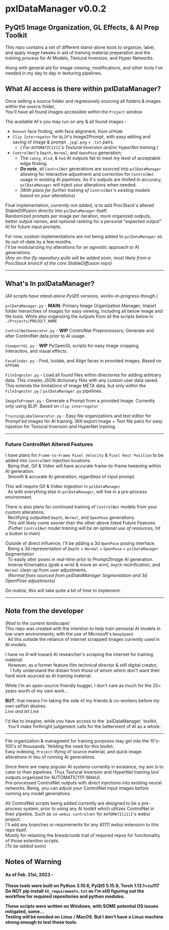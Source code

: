 # pxlDataManager v0.0.2
## PyQt5 Image Organization, GL Effects, & AI Prep Toolkit

This repo contains a set of different stand-alone tools to organize, label, and apply image tweeks in aid of training material preperation and the training process for AI Models, Textural Inversion, and Hyper Networks.

Along with general aid for image viewing, modifications, and other tools I've needed in my day to day in texturing pipelines.


## What AI access is there within pxlDataManager?
Once setting a source folder and regressively sourcing all folders & images within the source folder,
<br>You'll have all found images accessible within the `Project` window

The available AI's you may run on any & all found images -
 - `Resnet` face finding, with face alignment, from `GFPGAN`
 - `Clip Interrogator` for `BLIP`'s Image2Prompt, with easy editing and saving of image & prompt `.jpg`/`.png` + `.txt` pairs.
   - *( For `AUTOMATIC1111`'s Textural Inversion and/or HyperNet training )*
 - `ControlNet`'s `Depth`, `Normal`, and `OpenPose` generation;
   - The `canny`, `mlsd`, & `hed` AI outputs fail to meet my level of acceptable edge finding.
   - ***Do note***, all `ControlNet` generations are sourced into `pxlDataManager` allowing for interactive adjustment and correction for `ControlNet` usage in existing AI pipelines.  As it's outputs are limited in accuracy, `pxlDataManager` will inject your alterations when needed.
   - *(With plans for further training of `ControlNet`'s existing models based on your alterations)*

Final implementation, *currently not added*, is to add ProcStack's altered StableDiffusion directly into `pxlDataManager` itself.
<br>Randomized prompts per image per iteration, more organized outputs, better output names, and optional ranking for a personal "expected output" AI for future input prompts.

For now, custom implementations are not being added to `pxlDataManager` as its out-of-date by a few months.
<br>I'll be modularizing my alterations for an agnostic approach to AI generations.
<br>*(Any on-the-fly repository pulls will be added soon, most likely from a ProcStack branch of the core StableDiffusion repo)*

<hr>

## What's In pxlDataManager?
*(All scripts have stand-alone PyQt5 versions, works-in-progress though.)*

`pxlDataManager.py` - **MAIN**; Primary Image Organization Manager; Import folder hierarchies of images for easy viewing, including all below image and file tools. While also organizing the outputs from all the scripts below in `./Projects/PROJECT_NAME`

`ControlNetGenerator.py` - **WIP** ControlNet Preprocessors; Generate and alter ControlNet data prior to AI usage.

`ViewportGL.py` - **WIP** PyOpenGL scripts for easy image cropping, interaction, and visual effects.  

`FaceFinder.py` - Find, Isolate, and Align faces in provided images. Based on `GFPGAN`

`FileIngester.py` - Load all found files within directories for adding arbitrary data.  This creates JSON dictionary files with any custom user data saved.  This extends the limitations of image META data, but only within the `FileIngester.py` / `pxlDataManager.py` pipelines.

`ImageToPrompt.py` - Generate a Prompt from a provided Image. Currently only using BLIP.  Based on `clip-interrogator`

`TrainingLabelGenerator.py` - Easy file organizations and text editor for Prompt'ed images for AI training.  Will export Image + Text file pairs for easy injestion for Textural Inversion and HyperNet training.

<hr>

### Future ControlNet Altered Features
I have plans for `Frame-to-Frame Pixel Velocity` & `Pixel Rest Position` to be added into `ControlNet` injection locations.
<br>&nbsp;&nbsp;Being that, Gif & Video will have accurate frame-to-frame tweening within AI generation.
<br>&nbsp;&nbsp;Smooth & accurate AI generation, regardless of input prompt.

This will require Gif & Video ingestion in `pxlDataManager`
<br>&nbsp;&nbsp;As with everything else in `pxlDataManager`, will live in a pre-process environment.


There is also plans for continued training of `ControlNet` models from your custom alterations.
<br>&nbsp;&nbsp;Rectifying outputted `Depth`, `Normal`, and `OpenPose` generations.
<br>&nbsp;&nbsp;This will likely come sooner than the other above listed Future Features
<br>&nbsp;&nbsp;*(Futher `ControlNet` model training will be an optional use of resources, hit a button to train)*

Outside of direct influence, I'll be adding a 3d `OpenPose` posing interface.
<br>&nbsp;&nbsp;Being a 3d representation of `Depth` + `Normal` + `OpenPose` + `pxlDataManager` Segmentation
<br>&nbsp;&nbsp;To easily alter poses in real-time prior to Prompt2Image AI generation.
<br>&nbsp;&nbsp;Inverse Kinematics (grab a wrist & move an arm), `Depth` rectrification, and `Normal` clean up from user adjustments.
<br>&nbsp;&nbsp;*(Normal fixes sourced from pxlDataManager Segmentation and 3d OpenPose adjustments)*

*Do realize*, this will take quite a bit of time to implement. 

<hr>

## Note from the developer
*(Nod to the current landscape)*
<br>This repo was created with the intention to help train personal AI models in low vram environments; with the use of Microsoft's `DeepSpeed`
<br>&nbsp;&nbsp;All this outside the reliance of internet scrapped images currently used in AI models.

I have no ill will toward AI researcher's scraping the internet for training material.
<br>&nbsp;&nbsp;However, as a former feature film technical director & *still* digital creator,
<br>&nbsp;&nbsp;&nbsp;&nbsp;I fully understand the distain from those of whom which don't want their hard work sourced as AI training material.
<p>While I'm an open-source friendly bugger, I don't care as much for the 20+ years worth of my own work...</p>

**BUT**, that means I'm taking the side of my friends & co-workers before my own selfish desires.
<br>*Live and let Live*
<p>I'd like to imagine, while you have access to the `pxlDataManager` toolkit,
<br>&nbsp;&nbsp;You'll make forthright judgement calls for the betterment of AI as a whole.</p>

<hr>

File organization & managment for training purposes may get into the 10's-100's of thousands.  Yeilding the need for this toolkit.
<br> Easy indexing, `Project`-ifying of source material, and quick image alterations in lieu of running AI generations.

Since there are many popular AI systems currently in existance, my aim is to cater to their pipelines.  Thus Textural Inversion and HyperNet training tool outputs organized for AUTOMATIC1111 WebUI.
<br>Pre-processed ControlNet outputs with direct injections into existing neural networks.  Being, you can adjust your ControlNet input images before running any model generations.

All ControlNet scripts being added currently are designed to be a pre-process system, prior to using any AI toolkit which utilizes ControlNet in their pipeline.  Such as `sd-webui-controlnet` for `AUTOMATIC1111`'s webui project.
<br>I'll add any branches or requirements for any A1111 webui extension to this repo itself.
<br>Mostly for retaining the breadcrumb trail of required repos for functionality of those extention scripts.
<br>*(To be added soon)*


## Notes of Warning
#### As of Feb. 21st, 2023 -
**These tools were built on Python 3.10.6, PyQt5 5.15.9, Torch 1.13.1+cu117**
<br>**Do NOT pip install `XX_requirements.txt` as I'm still figuring out the workflow for required repositories and python modules.**

**These scripts were written on Windows, with SOME potential OS issues mitigated, some...**
<br>**Testing will be needed on Linux / MacOS.  But I don't have a Linux machine strong enough to test these tools.**
